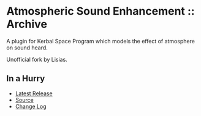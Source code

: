 # Atmospheric Sound Enhancement :: Archive

A plugin for Kerbal Space Program which models the effect of atmosphere on sound heard.

Unofficial fork by Lisias.


## In a Hurry

* [Latest Release](https://github.com/net-lisias-kspu/AtmosphericSoundEnhancement/releases)
* [Source](https://github.com/net-lisias-kspu/AtmosphericSoundEnhancement)
* [Change Log](./CHANGE_LOG.md)

